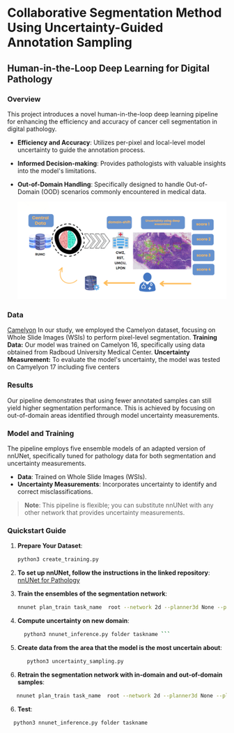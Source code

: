 # Collaborative Segmentation Method Using Uncertainty-Guided Annotation Sampling
## Human-in-the-Loop Deep Learning for Digital Pathology

### Overview

This project introduces a novel human-in-the-loop deep learning pipeline for enhancing the efficiency and accuracy of cancer cell segmentation in digital pathology. 

- **Efficiency and Accuracy**: Utilizes per-pixel and local-level model uncertainty to guide the annotation process.
- **Informed Decision-making**: Provides pathologists with valuable insights into the model's limitations.
- **Out-of-Domain Handling**: Specifically designed to handle Out-of-Domain (OOD) scenarios commonly encountered in medical data.

  ![Overview](images/overview.PNG)

### Data
[Camelyon](https://camelyon17.grand-challenge.org/)
In our study, we employed the Camelyon dataset, focusing on Whole Slide Images (WSIs) to perform pixel-level segmentation.
**Training Data:** Our model was trained on Camelyon 16, specifically using data obtained from Radboud University Medical Center.
**Uncertainty Measurement:** To evaluate the model's uncertainty, the model was tested on Camyelyon 17 including five centers
### Results

Our pipeline demonstrates that using fewer annotated samples can still yield higher segmentation performance. This is achieved by focusing on out-of-domain areas identified through model uncertainty measurements.

### Model and Training

The pipeline employs five ensemble models of an adapted version of nnUNet, specifically tuned for pathology data for both segmentation and uncertainty measurements.

- **Data**: Trained on Whole Slide Images (WSIs).
- **Uncertainty Measurements**: Incorporates uncertainty to identify and correct misclassifications.

> **Note**: This pipeline is flexible; you can substitute nnUNet with any other network that provides uncertainty measurements.


### Quickstart Guide

1. **Prepare Your Dataset**:  
   ```bash
   python3 create_training.py
2. **To set up nnUNet, follow the instructions in the linked repository**:
 [nnUNet for Pathology](https://github.com/DIAGNijmegen/nnUNet-for-pathology/tree/nnunet_for_pathology_v1)

3. **Train the ensembles of the segmentation network**:
   ```bash
   nnunet plan_train task_name  root --network 2d --planner3d None --planner2d ExperimentPlanner2D_v21_RGB_scaleTo_0_1_bs8_ps512 --plans nnUNet_RGB_scaleTo_0_1_bs8_ps512 --trainer nnUNetTrainerV2_BN --fold 0 to 4
   ```
 4. **Compute uncertainty on new domain**:
     ```bash
       python3 nnunet_inference.py folder taskname ```
 5. **Create data from the area that the model is the most uncertain about**:
    ```bash
       python3 uncertainty_sampling.py
    ```
 6. **Retrain the segmentation network with in-domain and out-of-domain samples**:
   ```bash
      nnunet plan_train task_name  root --network 2d --planner3d None --planner2d ExperimentPlanner2D_v21_RGB_scaleTo_0_1_bs8_ps512 --plans nnUNet_RGB_scaleTo_0_1_bs8_ps512 --trainer nnUNetTrainerV2_BN --fold 0
```
 6. **Test**:
   ```bash
     python3 nnunet_inference.py folder taskname

